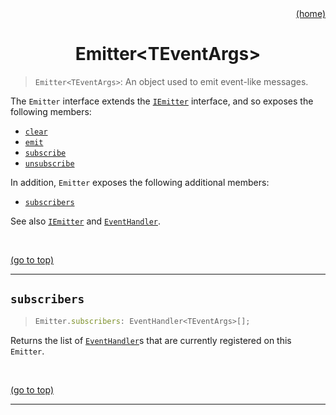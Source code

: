 <div id="top" align="right"><a href="https://github.com/auturge/logger#top">(home)</a></div>

# <h1 align="center">Emitter&lt;TEventArgs&gt;</h1> #

> `Emitter<TEventArgs>`: An object used to emit event-like messages.

The `Emitter` interface extends the [`IEmitter`](iEmitter) interface, and so exposes the following members:

- [`clear`](iEmitter#clear)
- [`emit`](iEmitter#emit)
- [`subscribe`](iEmitter#subscribe)
- [`unsubscribe`](iEmitter#unsubscribe)

In addition, `Emitter` exposes the following additional members:

- [`subscribers`](iEmitter#subscribers)

See also [`IEmitter`](iEmitter) and [`EventHandler`](event-handler).

<br>

<a href="#top">(go to top)</a>

----

## `subscribers` ##

> ```javascript
> Emitter.subscribers: EventHandler<TEventArgs>[];
> ```

Returns the list of [`EventHandler`](event-handler)s that are currently registered on this `Emitter`.

<br>

<a href="#top">(go to top)</a>

----

[iEmitter]:iEmitter.md
[event-handler]: EventHandler.md
